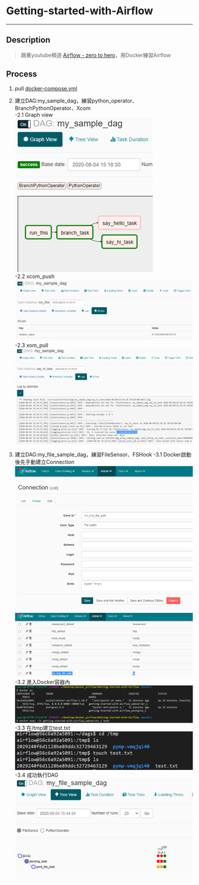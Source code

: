 # Getting-started-with-Airflow

----	
## Description	
> 跟著youtube頻道 [Airflow - zero to hero](https://www.youtube.com/playlist?list=PLcoE64orFoVsyzbvfgiY5iNKo30fJ4IWm)，用Docker練習Airflow
## Process
1. pull [docker-compose.yml](https://github.com/puckel/docker-airflow/blob/master/docker-compose-LocalExecutor.yml)  
2. 建立DAG:my_sample_dag，練習python_operator、BranchPythonOperator、Xcom  
 -2.1 Graph view   
![my_sample_dag](https://github.com/chewingho/Getting-started-with-Airflow/blob/master/%E5%9C%96%E7%89%87/my_sample_dag_graph_view.PNG)  
 -2.2 xcom_push  
![xcom_push](https://github.com/chewingho/Getting-started-with-Airflow/blob/master/%E5%9C%96%E7%89%87/my_sample_dag_XCom.PNG)  
 -2.3 xom_pull  
![xcom_pull](https://github.com/chewingho/Getting-started-with-Airflow/blob/master/%E5%9C%96%E7%89%87/my_sample_dag_XCom2.PNG)  

3. 建立DAG:my_file_sample_dag，練習FileSensor、FSHook
 -3.1 Docker啟動後先手動建立Connection  
![create_connection](https://github.com/chewingho/Getting-started-with-Airflow/blob/master/%E5%9C%96%E7%89%87/create_connection.PNG)  
![show_connection](https://github.com/chewingho/Getting-started-with-Airflow/blob/master/%E5%9C%96%E7%89%87/show_connection.PNG)  
 -3.2 進入Docker容器內  
![interactive](https://github.com/chewingho/Getting-started-with-Airflow/blob/master/%E5%9C%96%E7%89%87/interactive.PNG)  
 -3.3 在/tmp建立test.txt  
![touch_file](https://github.com/chewingho/Getting-started-with-Airflow/blob/master/%E5%9C%96%E7%89%87/touch_file.PNG)  
 -3.4 成功執行DAG  
![success](https://github.com/chewingho/Getting-started-with-Airflow/blob/master/%E5%9C%96%E7%89%87/my_file_sample_dag_tree_view.PNG)  


